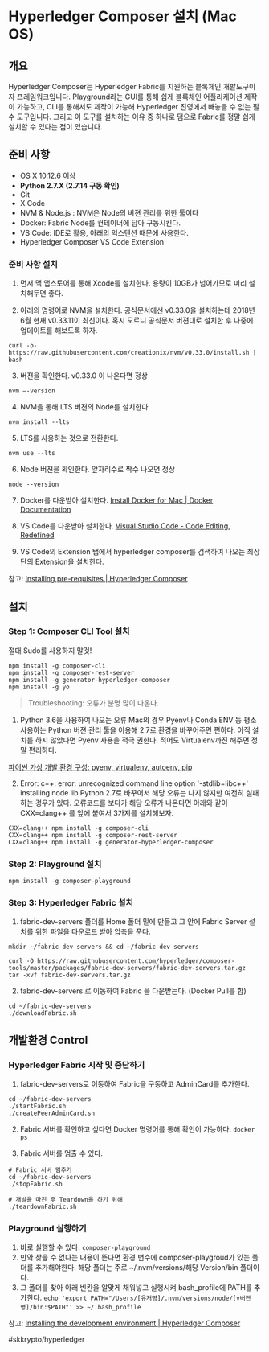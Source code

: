# Hyperledger Composer 설치 (Mac OS)

## 개요
Hyperledger Composer는 Hyperledger Fabric를 지원하는 블록체인 개발도구이자 프레임워크입니다.  Playground라는 GUI를 통해 쉽게 블록체인 어플리케이션 제작이 가능하고, CLI를 통해서도 제작이 가능해 Hyperledger 진영에서 빼놓을 수 없는 필수 도구입니다. 그리고 이 도구를 설치하는 이유 중 하나로 덤으로 Fabric를 정말 쉽게 설치할 수 있다는 점이 있습니다.



## 준비 사항
- OS X 10.12.6 이상
- **Python 2.7.X (2.7.14 구동 확인)** 
- Git
- X Code
- NVM & Node.js : NVM은 Node의 버젼 관리를 위한 툴이다
- Docker: Fabric Node를 컨테이너에 담아 구동시킨다.
- VS Code: IDE로 활용, 아래의 익스텐션 때문에 사용한다.
- Hyperledger Composer VS Code Extension

### 준비 사항 설치
1. 먼저 맥 앱스토어를 통해 Xcode를 설치한다. 용량이 10GB가 넘어가므로 미리 설치해두면 좋다.

2. 아래의 명령어로 NVM을 설치한다.  공식문서에선 v0.33.0을 설치하는데 2018년 6월 현재 v0.33.11이 최신이다. 혹시 모르니 공식문서 버젼대로 설치한 후 나중에 업데이트를 해보도록 하자.
```
curl -o- https://raw.githubusercontent.com/creationix/nvm/v0.33.0/install.sh | bash
```

3. 버젼을 확인한다. v0.33.0 이 나온다면 정상
```
nvm —-version
```

4. NVM을 통해 LTS 버젼의 Node를 설치한다. 
```
nvm install --lts
```

5. LTS를 사용하는 것으로 전환한다.
```
nvm use --lts
```

6. Node 버젼을 확인한다. 앞자리수로 짝수 나오면 정상
```
node --version
```

7. Docker를 다운받아 설치한다.
[Install Docker for Mac | Docker Documentation](https://docs.docker.com/docker-for-mac/install/)

8. VS Code를 다운받아 설치한다.
[Visual Studio Code - Code Editing. Redefined](https://code.visualstudio.com/)

9. VS Code의 Extension 탭에서 hyperledger composer를 검색하여 나오는 최상단의 Extension을 설치한다. 

참고: [Installing pre-requisites | Hyperledger Composer](https://hyperledger.github.io/composer/latest/installing/installing-prereqs.html)




## 설치
### Step 1: Composer CLI Tool 설치

절대 Sudo를 사용하지 말것! 

```
npm install -g composer-cli
npm install -g composer-rest-server
npm install -g generator-hyperledger-composer
npm install -g yo
```

> Troubleshooting: 오류가 분명 많이 나온다.   

1. Python 3.6을 사용하여 나오는 오류
Mac의 경우 Pyenv나 Conda ENV 등 평소 사용하는 Python 버젼 관리 툴을 이용해 2.7로 환경을 바꾸어주면 편하다. 아직 설치를 하지 않았다면 Pyenv 사용을 적극 권한다.
적어도 Virtualenv까진 해주면 정말 편리하다. 

[파이썬 가상 개발 환경 구성: pyenv, virtualenv, autoenv, pip](http://taewan.kim/post/python_virtual_env/)


2. Error: c++: error: unrecognized command line option '-stdlib=libc++' installing node lib
Python 2.7로 바꾸어서 해당 오류는 나지 않지만 여전히 실패하는 경우가 있다. 오류코드를 보다가 해당 오류가 나온다면 아래와 같이 CXX=clang++ 를 앞에 붙여서 3가지를 설치해보자.

```
CXX=clang++ npm install -g composer-cli
CXX=clang++ npm install -g composer-rest-server
CXX=clang++ npm install -g generator-hyperledger-composer
```



### Step 2: Playground 설치
```
npm install -g composer-playground
```



### Step 3: Hyperledger Fabric 설치

1. fabric-dev-servers 폴더를 Home 폴더 밑에 만들고 그 안에 Fabric Server 설치를 위한 파일을 다운로드 받아 압축을 푼다.
```
mkdir ~/fabric-dev-servers && cd ~/fabric-dev-servers

curl -O https://raw.githubusercontent.com/hyperledger/composer-tools/master/packages/fabric-dev-servers/fabric-dev-servers.tar.gz
tar -xvf fabric-dev-servers.tar.gz
```

2. fabric-dev-servers 로 이동하여 Fabric 을 다운받는다. (Docker Pull를 함)
```
cd ~/fabric-dev-servers
./downloadFabric.sh
```



## 개발환경 Control
### Hyperledger Fabric 시작 및 중단하기

1. fabric-dev-servers로 이동하여 Fabric을 구동하고 AdminCard를 추가한다.
```
cd ~/fabric-dev-servers
./startFabric.sh
./createPeerAdminCard.sh
```

2. Fabric 서버를 확인하고 싶다면 Docker 명령어를 통해 확인이 가능하다.
`docker ps`

3. Fabric  서버를 멈출 수 있다.
```
# Fabric 서버 멈추기
cd ~/fabric-dev-servers
./stopFabric.sh

# 개발을 마친 후 Teardown을 하기 위해
./teardownFabric.sh
```


### Playground 실행하기

1. 바로 실행할 수 있다. 
`composer-playground`
2. 만약 찾을 수 없다는 내용이 뜬다면 환경 변수에 composer-playgroud가 있는 폴더를 추가해야한다. 해당 폴더는  주로 ~/.nvm/versions/해당 Version/bin 폴더이다.
3. 그 폴더를 찾아 아래 빈칸을 알맞게 채워넣고 실행시켜 bash_profile에 PATH를 추가한다.
`echo 'export PATH="/Users/[유저명]/.nvm/versions/node/[v버젼명]/bin:$PATH"' >> ~/.bash_profile`


참고: [Installing the development environment | Hyperledger Composer](https://hyperledger.github.io/composer/latest/installing/development-tools.html)




#skkrypto/hyperledger
